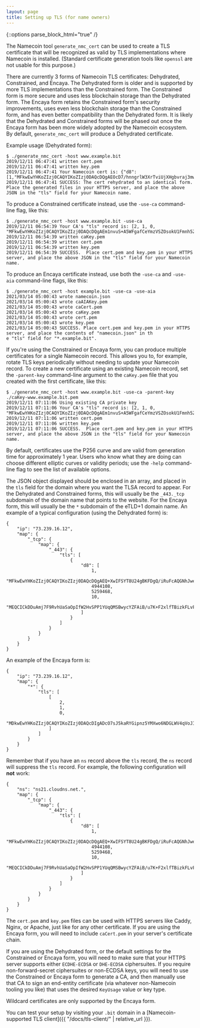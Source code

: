 ```yaml
---
layout: page
title: Setting up TLS (for name owners)
---
```


{::options parse_block_html="true" /}

The Namecoin tool `generate_nmc_cert` can be used to create a TLS certificate that will be recognized as valid by TLS implementations where Namecoin is installed.  (Standard certificate generation tools like `openssl` are not usable for this purpose.)

There are currently 3 forms of Namecoin TLS certificates: Dehydrated, Constrained, and Encaya.  The Dehydrated form is older and is supported by more TLS implementations than the Constrained form.  The Constrained form is more secure and uses less blockchain storage than the Dehydrated form.  The Encaya form retains the Constrained form's security improvements, uses even less blockchain storage than the Constrained form, and has even better compatibility than the Dehydrated form.  It is likely that the Dehydrated and Constrained forms will be phased out once the Encaya form has been more widely adopted by the Namecoin ecosystem.  By default, `generate_nmc_cert` will produce a Dehydrated certificate.

Example usage (Dehydrated form):

~~~
$ ./generate_nmc_cert -host www.example.bit
2019/12/11 06:47:41 written cert.pem
2019/12/11 06:47:41 written key.pem
2019/12/11 06:47:41 Your Namecoin cert is: {"d8":[1,"MFkwEwYHKoZIzj0CAQYIKoZIzj0DAQcDQgAEOcD7/hnngrlW3XrTviUjXHgbvraj3mw7Wa872Iti6Dp0Jrb9P6ZsINAZSU4mucH37zX7/pscyb6UBO08SqDP+w==",5253561,5358681,10,"MEUCIQDQF/IAHUv1UqGTGrWMvu/Tfj6PiNRBb3eTerpyZmTJjAIgeEc3a8yyNY09PrDSGkEOh0T6ZmVqbesqnZVLYszEnWI="]}
2019/12/11 06:47:41 SUCCESS: The cert rehydrated to an identical form.  Place the generated files in your HTTPS server, and place the above JSON in the "tls" field for your Namecoin name.
~~~

To produce a Constrained certificate instead, use the `-use-ca` command-line flag, like this:

~~~
$ ./generate_nmc_cert -host www.example.bit -use-ca
2019/12/11 06:54:39 Your CA's "tls" record is: [2, 1, 0, "MFkwEwYHKoZIzj0CAQYIKoZIzj0DAQcDQgAEm1nvuS+A5WFgafCeYmzVSZOsokU1Fmnh5ZiBC7h0pRkbkx7cCA/MYPPh6zDdMB75ELvXSt0eLaoQQYaz1QDijw=="]
2019/12/11 06:54:39 written caKey.pem
2019/12/11 06:54:39 written cert.pem
2019/12/11 06:54:39 written key.pem
2019/12/11 06:54:39 SUCCESS.  Place cert.pem and key.pem in your HTTPS server, and place the above JSON in the "tls" field for your Namecoin name.
~~~

To produce an Encaya certificate instead, use both the `-use-ca` and `-use-aia` command-line flags, like this:

~~~
$ ./generate_nmc_cert -host example.bit -use-ca -use-aia
2021/03/14 05:00:43 wrote namecoin.json
2021/03/14 05:00:43 wrote caAIAKey.pem
2021/03/14 05:00:43 wrote caCert.pem
2021/03/14 05:00:43 wrote caKey.pem
2021/03/14 05:00:43 wrote cert.pem
2021/03/14 05:00:43 wrote key.pem
2021/03/14 05:00:43 SUCCESS. Place cert.pem and key.pem in your HTTPS server, and place the contents of "namecoin.json" in th
e "tls" field for "*.example.bit".
~~~

If you're using the Constrained or Encaya form, you can produce multiple certificates for a single Namecoin record.  This allows you to, for example, rotate TLS keys periodically without needing to update your Namecoin record.  To create a new certificate using an existing Namecoin record, set the `-parent-key` command-line argument to the `caKey.pem` file that you created with the first certificate, like this:

~~~
$ ./generate_nmc_cert -host www.example.bit -use-ca -parent-key ./caKey-www.example.bit.pem
2019/12/11 07:11:06 Using existing CA private key
2019/12/11 07:11:06 Your CA's "tls" record is: [2, 1, 0, "MFkwEwYHKoZIzj0CAQYIKoZIzj0DAQcDQgAEm1nvuS+A5WFgafCeYmzVSZOsokU1Fmnh5ZiBC7h0pRkbkx7cCA/MYPPh6zDdMB75ELvXSt0eLaoQQYaz1QDijw=="]
2019/12/11 07:11:06 written cert.pem
2019/12/11 07:11:06 written key.pem
2019/12/11 07:11:06 SUCCESS.  Place cert.pem and key.pem in your HTTPS server, and place the above JSON in the "tls" field for your Namecoin name.
~~~

By default, certificates use the P256 curve and are valid from generation time for approximately 1 year.  Users who know what they are doing can choose different elliptic curves or validity periods; use the `-help` command-line flag to see the list of available options.

The JSON object displayed should be enclosed in an array, and placed in the `tls` field for the domain where you want the TLSA record to appear.  For the Dehydrated and Constrained forms, this will usually be the `_443._tcp` subdomain of the domain name that points to the website.  For the Encaya form, this will usually be the `*` subdomain of the eTLD+1 domain name.  An example of a typical configuration (using the Dehydrated form) is:

~~~
{
    "ip": "73.239.16.12", 
    "map": {
        "_tcp": {
            "map": {
                "_443": {
                    "tls": [
                        {
                            "d8": [
                                1, 
                                "MFkwEwYHKoZIzj0CAQYIKoZIzj0DAQcDQgAEQ+XwIFSYT8U24gBKFDgQ/iRuFcAQGNhJweooIRYw5G9TtAJJ2CyTHWNsfbq+5c6LZ7fErMOdIXHQhHbP68dnZA==", 
                                4944108, 
                                5259468, 
                                10, 
                                "MEQCICkDDuAmj7F9RvhUaSaOpIfW2HvSPP1YUqQMSBwycYZFAiB/u7K+F2xlfTBizkFLvFPiRfj2oFqttaXBZzO/UKewPw=="
                            ]
                        }
                    ]
                }
            }
        }
    }
}
~~~

An example of the Encaya form is:

~~~
{
    "ip": "73.239.16.12",
    "map": {
        "*": {
            "tls": [
                [
                    2,
                    1,
                    0,
                    "MDkwEwYHKoZIzj0CAQYIKoZIzj0DAQcDIgADcO7sJ5kaRYGipnz5YMXwo6NDGLWV4qVoJIn+1by1oAo="
                ]
            ]
        }
    }
}
~~~

Remember that if you have an `ns` record above the `tls` record, the `ns` record will suppress the `tls` record.  For example, the following configuration will **not** work:

~~~
{
    "ns": "ns21.cloudns.net.",
    "map": {
        "_tcp": {
            "map": {
                "_443": {
                    "tls": [
                        {
                            "d8": [
                                1, 
                                "MFkwEwYHKoZIzj0CAQYIKoZIzj0DAQcDQgAEQ+XwIFSYT8U24gBKFDgQ/iRuFcAQGNhJweooIRYw5G9TtAJJ2CyTHWNsfbq+5c6LZ7fErMOdIXHQhHbP68dnZA==", 
                                4944108, 
                                5259468, 
                                10, 
                                "MEQCICkDDuAmj7F9RvhUaSaOpIfW2HvSPP1YUqQMSBwycYZFAiB/u7K+F2xlfTBizkFLvFPiRfj2oFqttaXBZzO/UKewPw=="
                            ]
                        }
                    ]
                }
            }
        }
    }
}
~~~

The `cert.pem` and `key.pem` files can be used with HTTPS servers like Caddy, Nginx, or Apache, just like for any other certificate.  If you are using the Encaya form, you will need to include `caCert.pem` in your server's certificate chain.

If you are using the Dehydrated form, or the default settings for the Constrained or Encaya form, you will need to make sure that your HTTPS server supports either `ECDHE-ECDSA` or `DHE-ECDSA` ciphersuites.  If you require non-forward-secret ciphersuites or non-ECDSA keys, you will need to use the Constrained or Encaya form to generate a CA, and then manually use that CA to sign an end-entity certificate (via whatever non-Namecoin tooling you like) that uses the desired `KeyUsage` value or key type.

Wildcard certificates are only supported by the Encaya form.

You can test your setup by visiting your `.bit` domain in a [Namecoin-supported TLS client]({{ "/docs/tls-client/" | relative_url }}).
